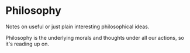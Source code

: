 # Philosophy

Notes on useful or just plain interesting philosophical ideas.

Philosophy is the underlying morals and thoughts under all our actions, so it's reading up on.
